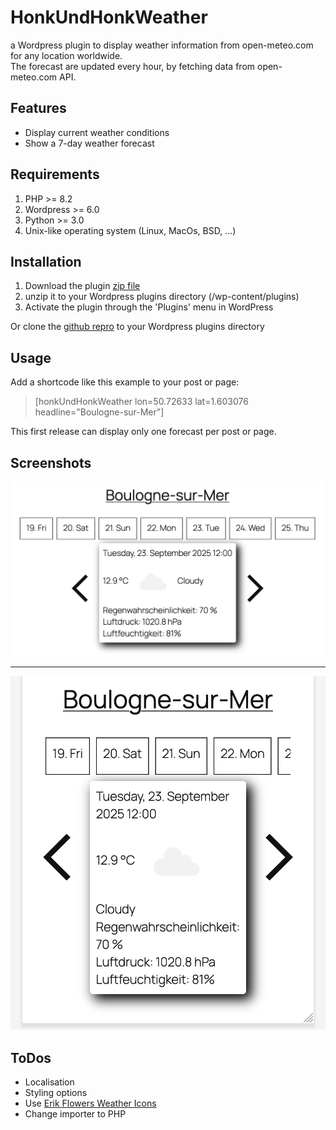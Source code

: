 # HonkUndHonkWeather
a Wordpress plugin to display weather information 
from open-meteo.com for any location worldwide.  
The forecast are updated every hour, by fetching data 
from open-meteo.com API.

## Features
- Display current weather conditions
- Show a 7-day weather forecast

## Requirements
1. PHP >= 8.2
2. Wordpress >= 6.0
3. Python >= 3.0
4. Unix-like operating system (Linux, MacOs, BSD, ...)

## Installation
1. Download the plugin [zip file](https://github.com/django15wattnet/HonkUndHonkWeather/blob/main/honkUndHonkWeather.zip?raw=true)
2. unzip it to your Wordpress plugins directory (/wp-content/plugins)
3. Activate the plugin through the 'Plugins' menu in WordPress

Or clone the [github repro](https://github.com/django15wattnet/HonkUndHonkWeather/tree/main)
to your Wordpress plugins directory

## Usage
Add a shortcode like this example to your post or page:
> [honkUndHonkWeather lon=50.72633 lat=1.603076 headline="Boulogne-sur-Mer"]

This first release can display only one forecast per post or page.

## Screenshots
![Desktop](https://github.com/django15wattnet/HonkUndHonkWeather/blob/main/desktop.png?raw=true)
___
![Mobile](https://github.com/django15wattnet/HonkUndHonkWeather/blob/main/mobile.png?raw=true)

## ToDos
- Localisation
- Styling options
- Use [Erik Flowers Weather Icons](https://erikflowers.github.io/weather-icons/)
- Change importer to PHP
